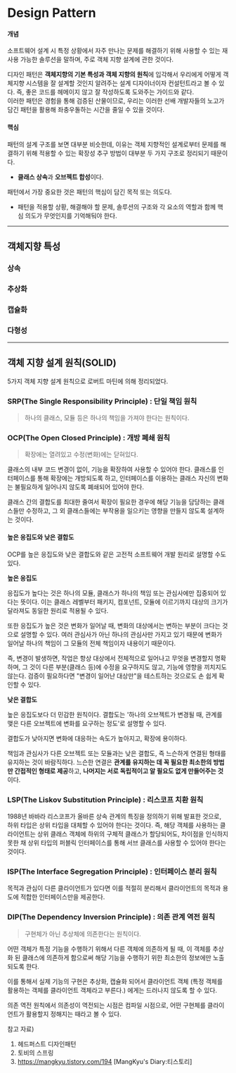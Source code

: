 
# Design Pattern
#### 개념
소프트웨어 설계 시 특정 상황에서 자주 만나는 문제를 해결하기 위해 사용할 수 있는 재사용 가능한 솔루션을 말하며, 주로 객체 지향 설계에 관한 것이다.

디자인 패턴은 **객체지향의 기본 특성과 객체 지향의 원칙**에 입각해서 우리에게 어떻게 객체지향 시스템을 잘 설계할 것인지 알려주는 설계 디자이너이자 컨설턴트라고 볼 수 있다.
즉, 좋은 코드를 헤메이지 않고 잘 작성하도록 도와주는 가이드와 같다.  
이러한 패턴은 경험을 통해 검증된 산물이므로, 우리는 이러한 선배 개발자들의 노고가 담긴 패턴을 활용해 좌충우돌하는 시간을 줄일 수 있을 것이다.

#### 핵심
패턴의 설계 구조를 보면 대부분 비슷한데, 이유는 객체 지향적인 설계로부터 문제를 해결하기 위해 적용할 수 있는 확장성 추구 방법이 대부분 두 가지 구조로 정리되기 때문이다.

- **클래스 상속**과 **오브젝트 합성**이다.

패턴에서 가장 중요한 것은 패턴의 핵심이 담긴 목적 또는 의도다.

- 패턴을 적용할 상황, 해결해야 할 문제, 솔루션의 구조와 각 요소의 역할과 함께 핵심 의도가 무엇인지를 기억해둬야 한다.
---

## 객체지향 특성

### 상속

### 추상화

### 캡슐화

### 다형성
---
## 객체 지향 설계 원칙(SOLID)
5가지 객체 지향 설계 원칙으로 로버트 마틴에 의해 정리되었다.

### SRP(The Single Responsibility Principle) : 단일 책임 원칙
> 하나의 클래스, 모듈 등은 하나의 책임을 가져야 한다는 원칙이다.
> 
### OCP(The Open Closed Principle) : 개방 폐쇄 원칙
> 확장에는 열려있고 수정(변화)에는 닫혀있다.

클래스의 내부 코드 변경이 없이, 기능을 확장하여 사용할 수 있어야 한다.
클래스를 인터페이스를 통해 확장에는 개방되도록 하고, 인터페이스를 이용하는 클래스 자신의 변화는 불필요하게 일어나지 않도록 폐쇄되어 있어야 한다.

클래스 간의 결합도를 최대한 줄여서 확장이 필요한 경우에 해당 기능을 담당하는 클래스들만 수정하고, 그 외 클래스들에는 부작용을 일으키는 영향을 만들지 않도록 설계하는 것이다.

#### 높은 응집도와 낮은 결합도

OCP를 높은 응집도와 낮은 결합도와 같은 고전적 소프트웨어 개발 원리로 설명할 수도 있다.

**높은 응집도**

응집도가 높다는 것은 하나의 모듈, 클래스가 하나의 책임 또는 관심사에만 집중되어 있다는 뜻이다. 이는 클래스 레벨부터 패키지, 컴포넌트, 모듈에 이르기까지 대상의 크기가 달라져도 동일한 원리로 적용될 수 있다.

또한 응집도가 높은 것은 변화가 일어날 때, 변화의 대상에서는 변하는 부분이 크다는 것으로 설명할 수 있다. 여러 관심사가 아닌 하나의 관심사만 가지고 있기 때문에 변화가 일어날 하나의 책임이 그 모듈의 전체 책임이자 내용이기 때문이다. 

즉, 변경이 발생하면, 작업은 항상 대상에서 전체적으로 일어나고 무엇을 변경할지 명확하며, 그 것이 다른 부분(클래스 등)에 수정을 요구하지도 않고, 기능에 영향을 끼치지도 않는다. 검증이 필요하다면 "변경이 일어난 대상만"을 테스트하는 것으로도 손 쉽게 확인할 수 있다.

**낮은 결합도**

높은 응집도보다 더 민감한 원칙이다.
결합도는 '하나의 오브젝트가 변경될 때, 관계를 맺은 다른 오브젝트에 변화를 요구하는 정도'로 설명할 수 있다.

결합도가 낮아지면 변화에 대응하는 속도가 높아지고, 확장에 용이하다.

책임과 관심사가 다른 오브젝트 또는 모듈과는 낮은 결합도, 즉 느슨하게 연결된 형태를 유지하는 것이 바람직하다.
느슨한 연결은 **관계를 유지하는 데 꼭 필요한 최소한의 방법만 간접적인 형태로 제공**하고, **나머지는 서로 독립적이고 알 필요도 없게 만들어주는 것**이다.

### LSP(The Liskov Substitution Principle) : 리스코프 치환 원칙

1988년 바바라 리스코프가 올바른 상속 관계의 특징을 정의하기 위해 발표한 것으로, 하위 타입은 상위 타입을 대체할 수 있어야 한다는 것이다.
즉, 해당 객체를 사용하는 클라이언트는 상위 클래스 객체에 하위의 구체적 클래스가 할당되어도, 차이점을 인식하지 못한 채 상위 타입의 퍼블릭 인터페이스를 통해 서브 클래스를 사용할 수 있어야 한다는 것이다.

### ISP(The Interface Segregation Principle) : 인터페이스 분리 원칙

목적과 관심이 다른 클라이언트가 있다면 이를 적절히 분리해서 클라이언트의 목적과 용도에 적합한 인터페이스만을 제공한다.

### DIP(The Dependency Inversion Principle) : 의존 관계 역전 원칙
> 구현체가 아닌 추상체에 의존한다는 원칙이다.  

어떤 객체가 특정 기능을 수행하기 위해서 다른 객체에 의존하게 될 때, 이 객체를 추상화 된 클래스에 의존하게 함으로써 해당 기능을 수행하기 위한 최소한의 정보에만 노출되도록 한다.

이를 통해서 실제 기능의 구현은 추상화, 캡슐화 되어서 클라이언트 객체 (특정 객체를 활용하는 객체를 클라이언트 객체라고 부른다.) 에게는 드러나지 않도록 할 수 있다.

의존 역전 원칙에서 의존성이 역전되는 시점은 컴파일 시점으로, 어떤 구현체를 클라이언트가 활용할지 정해지는 때라고 볼 수 있다.

참고 자료)
1. 헤드퍼스트 디자인패턴
2. 토비의 스프링
3. https://mangkyu.tistory.com/194 [MangKyu's Diary:티스토리]





